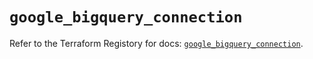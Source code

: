 # `google_bigquery_connection`

Refer to the Terraform Registory for docs: [`google_bigquery_connection`](https://registry.terraform.io/providers/hashicorp/google/4.65.2/docs/resources/bigquery_connection).
